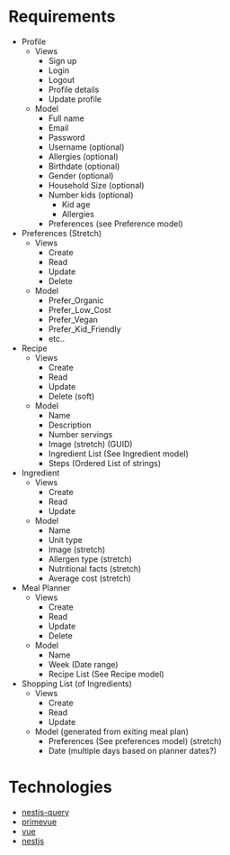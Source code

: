 # Requirements

* Profile
    * Views
        * Sign up
        * Login
        * Logout
        * Profile details
        * Update profile
    * Model
        * Full name
        * Email
        * Password
        * Username (optional)
        * Allergies (optional)
        * Birthdate (optional)
        * Gender (optional)
        * Household Size (optional)
        * Number kids (optional)
            * Kid age
            * Allergies
        * Preferences (see Preference model)
* Preferences (Stretch)
    * Views
        * Create
        * Read
        * Update
        * Delete
    * Model
        * Prefer_Organic
        * Prefer_Low_Cost
        * Prefer_Vegan
        * Prefer_Kid_Friendly
        * etc..
* Recipe
    * Views
        * Create
        * Read
        * Update
        * Delete (soft)
    * Model
        * Name
        * Description
        * Number servings
        * Image (stretch) (GUID)
        * Ingredient List (See Ingredient model)
        * Steps (Ordered List of strings)
* Ingredient
    * Views
        * Create
        * Read
        * Update
    * Model
        * Name
        * Unit type
        * Image (stretch)
        * Allergen type (stretch)
        * Nutritional facts (stretch)
        * Average cost (stretch)
* Meal Planner
    * Views
        * Create
        * Read
        * Update
        * Delete
    * Model
        * Name
        * Week (Date range)
        * Recipe List (See Recipe model)
* Shopping List (of Ingredients)
    * Views
        * Create
        * Read
        * Update
    * Model (generated from exiting meal plan)
        * Preferences (See preferences model) (stretch)
        * Date (multiple days based on planner dates?)

# Technologies
- [nestjs-query](https://doug-martin.github.io/nestjs-query/)
- [primevue](https://www.primefaces.org/primevue/)
- [vue](https://v3.vuejs.org/)
- [nestjs](https://docs.nestjs.com/)
